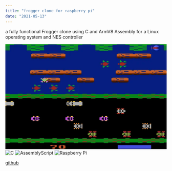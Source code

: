 ```yaml
---
title: "frogger clone for raspberry pi"
date: "2021-05-13"
---
```


a fully functional Frogger clone using C and ArmV8 Assembly for a Linux operating system and NES controller

![plot](https://raw.githubusercontent.com/terryfu2/terryfu2.github.io/v4/content/projects/imgs/demoFrogger.png)
![C](https://img.shields.io/badge/c-%2300599C.svg?style=for-the-badge&logo=c&logoColor=white) ![AssemblyScript](https://img.shields.io/badge/assembly%20script-%23000000.svg?style=for-the-badge&logo=assemblyscript&logoColor=white) ![Raspberry Pi](https://img.shields.io/badge/-Raspberry_Pi-C51A4A?style=for-the-badge&logo=Raspberry-Pi)

[github](https://github.com/terryfu2/frogger-pi)

